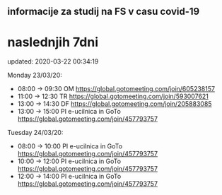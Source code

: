 ## informacije za studij na FS v casu covid-19

# naslednjih 7dni
updated: 2020-03-22 00:34:19

Monday 23/03/20:
 - 08:00 -> 09:30
	OM https://global.gotomeeting.com/join/605238157
 - 11:00 -> 12:30
	TR https://global.gotomeeting.com/join/593007621
 - 13:00 -> 14:30
	DF https://global.gotomeeting.com/join/205883085
 - 13:00 -> 15:00
	PI e-ucilnica in GoTo https://global.gotomeeting.com/join/457793757

Tuesday 24/03/20:
 - 08:00 -> 10:00
	PI e-ucilnica in GoTo https://global.gotomeeting.com/join/457793757
 - 10:00 -> 12:00
	PI e-ucilnica in GoTo https://global.gotomeeting.com/join/457793757
 - 12:00 -> 14:00
	PI e-ucilnica in GoTo https://global.gotomeeting.com/join/457793757

